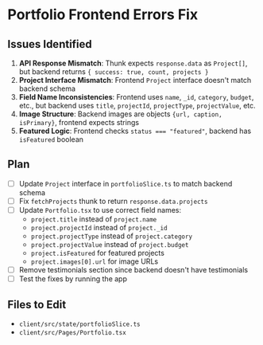 # Portfolio Frontend Errors Fix

## Issues Identified
1. **API Response Mismatch**: Thunk expects `response.data` as `Project[]`, but backend returns `{ success: true, count, projects }`
2. **Project Interface Mismatch**: Frontend `Project` interface doesn't match backend schema
3. **Field Name Inconsistencies**: Frontend uses `name`, `_id`, `category`, `budget`, etc., but backend uses `title`, `projectId`, `projectType`, `projectValue`, etc.
4. **Image Structure**: Backend images are objects `{url, caption, isPrimary}`, frontend expects strings
5. **Featured Logic**: Frontend checks `status === "featured"`, backend has `isFeatured` boolean

## Plan
- [ ] Update `Project` interface in `portfolioSlice.ts` to match backend schema
- [ ] Fix `fetchProjects` thunk to return `response.data.projects`
- [ ] Update `Portfolio.tsx` to use correct field names:
  - `project.title` instead of `project.name`
  - `project.projectId` instead of `project._id`
  - `project.projectType` instead of `project.category`
  - `project.projectValue` instead of `project.budget`
  - `project.isFeatured` for featured projects
  - `project.images[0].url` for image URLs
- [ ] Remove testimonials section since backend doesn't have testimonials
- [ ] Test the fixes by running the app

## Files to Edit
- `client/src/state/portfolioSlice.ts`
- `client/src/Pages/Portfolio.tsx`
